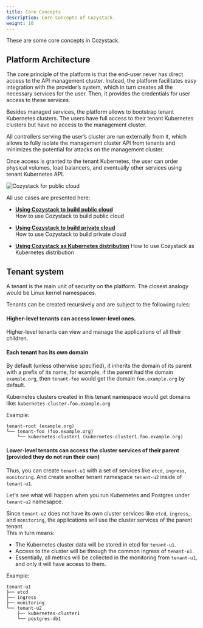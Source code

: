 ```yaml
---
title: Core Concepts
description: Core Concepts of Cozystack.
weight: 10
---
```


These are some core concepts in Cozystack.

## Platform Architecture

The core principle of the platform is that the end-user never has direct access to the API management cluster. Instead, the platform facilitates easy integration with the provider’s system, which in turn creates all the necessary services for the user. Then, it provides the credentials for user access to these services.

Besides managed services, the platform allows to bootstrap tenant Kubernetes clusters. The users have full access to their tenant Kubernetes clusters but have no access to the management cluster.

All controllers serving the user’s cluster are run externally from it, which allows to fully isolate the management cluster API from tenants and minimizes the potential for attacks on the management cluster.

Once access is granted to the tenant Kubernetes, the user can order physical volumes, load balancers, and eventually other services using tenant Kubernetes API.

![Cozystack for public cloud](/img/case-public-cloud.png)

All use cases are presented here:

* [**Using Cozystack to build public cloud**](/docs/use-cases/public-cloud/)  
  How to use Cozystack to build public cloud

* [**Using Cozystack to build private cloud**](/docs/use-cases/private-cloud/)  
  How to use Cozystack to build private cloud

* [**Using Cozystack as Kubernetes distribution**](/docs/use-cases/kubernetes-distribution/)
  How to use Cozystack as Kubernetes distribution


## Tenant system

A tenant is the main unit of security on the platform. The closest analogy would be Linux kernel namespaces.

Tenants can be created recursively and are subject to the following rules:

#### Higher-level tenants can access lower-level ones.

Higher-level tenants can view and manage the applications of all their children.

#### Each tenant has its own domain

By default (unless otherwise specified), it inherits the domain of its parent with a prefix of its name, for example, if the parent had the domain `example.org`, then `tenant-foo` would get the domain `foo.example.org` by default.

Kubernetes clusters created in this tenant namespace would get domains like: `kubernetes-cluster.foo.example.org`

Example:
```
tenant-root (example.org)
└── tenant-foo (foo.example.org)
    └── kubernetes-cluster1 (kubernetes-cluster1.foo.example.org)
```

#### Lower-level tenants can access the cluster services of their parent (provided they do not run their own)

Thus, you can create `tenant-u1` with a set of services like `etcd`, `ingress`, `monitoring`. And create another tenant namespace `tenant-u2` inside of `tenant-u1`.

Let's see what will happen when you run Kubernetes and Postgres under `tenant-u2` namesapce.

Since `tenant-u2` does not have its own cluster services like `etcd`, `ingress`, and `monitoring`, the applications will use the cluster services of the parent tenant.  
This in turn means:

- The Kubernetes cluster data will be stored in etcd for `tenant-u1`.
- Access to the cluster will be through the common ingress of `tenant-u1`.
- Essentially, all metrics will be collected in the monitoring from `tenant-u1`, and only it will have access to them.


Example:
```
tenant-u1
├── etcd
├── ingress
├── monitoring
└── tenant-u2
    ├── kubernetes-cluster1
    └── postgres-db1
```
